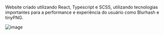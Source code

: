 Website criado utilizando React, Typescript e SCSS, utilizando tecnologias importantes para a performance e experiência do usuário como Blurhash e tinyPNG.

![image](https://github.com/user-attachments/assets/fefc4aad-5420-4434-b3cf-73a05aa37efe)

